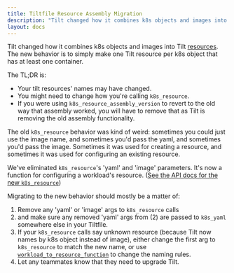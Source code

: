 ```yaml
---
title: Tiltfile Resource Assembly Migration
description: "Tilt changed how it combines k8s objects and images into Tilt resources."
layout: docs
---
```


Tilt changed how it combines k8s objects and images into Tilt [resources](tiltfile_concepts#resources). The new behavior is to simply make one Tilt resource per k8s object that has at least one
container.

The TL;DR is:
* Your tilt resources' names may have changed.
* You might need to change how you're calling `k8s_resource`.
* If you were using `k8s_resource_assembly_version` to revert to the old way that assembly worked, you will have to remove that as Tilt is removing the old assembly functionality.

The old `k8s_resource` behavior was kind of weird: sometimes you could just use
the image name, and sometimes you'd pass the yaml, and sometimes you'd pass the
image. Sometimes it was used for creating a resource, and sometimes it was used
for configuring an existing resource.

We've eliminated `k8s_resource`'s 'yaml' and 'image' parameters. It's now a
function for configuring a workload's resource. ([See the API docs for the new `k8s_resource`](api.html#api.k8s_resource))

Migrating to the new behavior should mostly be a matter of:
1. Remove any 'yaml' or 'image' args to `k8s_resource` calls
2. and make sure any removed 'yaml' args from (2) are passed to `k8s_yaml` somewhere else in your Tiltfile.
3. If your `k8s_resource` calls say unknown resource (because Tilt now names by k8s object instead of image),
   either change the first arg to `k8s_resource` to match the new name, or use [`workload_to_resource_function`](/api.html#api.workload_to_resource_function) to change the naming rules.
4. Let any teammates know that they need to upgrade Tilt.
